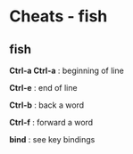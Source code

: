 # Cheats - fish

## fish

**Ctrl-a Ctrl-a**
: beginning of line

**Ctrl-e**
: end of line

**Ctrl-b**
: back a word

**Ctrl-f**
: forward a word

**bind**
: see key bindings
